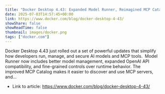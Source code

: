 ```yaml
---
title: "Docker Desktop 4.43: Expanded Model Runner, Reimagined MCP Catalog, MCP Server Submissions, and Smarter Gordon"
date: 2025-07-03T14:57:45+00:00
link: https://www.docker.com/blog/docker-desktop-4-43/
showShare: false
showReadTime: false
thumbnail: images/docker.png
tags: ["docker.com"]
---
```

Docker Desktop 4.43 just rolled out a set of powerful updates that simplify how developers run, manage, and secure AI models and MCP tools.  Model Runner now includes better model management, expanded OpenAI API compatibility, and fine-grained controls over runtime behavior. The improved MCP Catalog makes it easier to discover and use MCP servers, and...

- Link to article: https://www.docker.com/blog/docker-desktop-4-43/